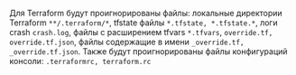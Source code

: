 Для Terraform будут проигнорированы файлы: локальные директории Terraform `**/.terraform/*`, tfstate файлы `*.tfstate, *.tfstate.*`, логи crash `crash.log`, файлы с расширением tfvars `*.tfvars`,  `override.tf, override.tf.json`, файлы содержащие в имени `_override.tf, _override.tf.json`. Также будут проигнорированы файлы конфигураций консоли: `.terraformrc, terraform.rc`
